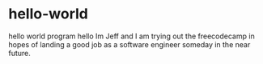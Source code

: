 # hello-world
hello world program
hello Im Jeff and I am trying out the freecodecamp in hopes of landing a good job as a software engineer someday in the near future.

